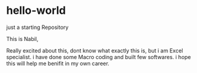 # hello-world
just a starting Repository

This is Nabil,


Really excited about this, dont know what exactly this is, but i am Excel specialist.
i have done some Macro coding and built few softwares. 
i hope this will help me benifit in my own career. 
